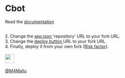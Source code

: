 <h1 align="left">
    <a target="_blank">
        Cbot
    </a>
</h1>
Read the <a href="https://space4renjith.blogspot.com/2022/05/clonebot-technical-documentation.html" target="_blank"> documentation </a>
<br>
<p align="left">        
    <br>
        2. Change the <a href="https://github.com/m4mallu/clonebot/blob/master/app.json#L7" target="_blank"> app.json </a> 'repository' URL to your fork URL.
    <br>
        3. Change the <a href="https://github.com/m4mallu/clonebot/blob/master/README.md?plain=1#L25" target="_blank"> deploy button </a> URL to your fork URL.
    <br>
        4. Finally, deploy it from your own fork (<a href="https://telegra.ph/Attention-to-clone-bot-users-08-01" target="_blank">Risk factor</a>).
    <br><br>
      <a href="https://heroku.com/deploy?template=https://github.com/your_fork_url" target="_blank">
        <img height="30px" src="https://img.shields.io/badge/Deploy%20to-Heroku-orange"></a>
    <br><br>
    <a href="https://vvvvt.me/rmprojects" target="_blank">@M4Mallu</a>
</p>

